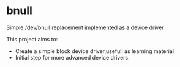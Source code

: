 bnull
=====

Simple /dev/bnull replacement implemented as a device driver

This project aims to:

- Create a simple block device driver,usefull as learning material
- Initial step for more advanced device drivers.
